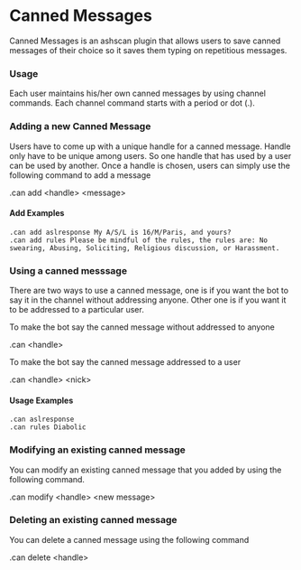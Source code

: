 # Canned Messages
Canned Messages is an ashscan plugin that allows users to save canned messages of their choice so it saves them typing on repetitious messages.


### Usage
Each user maintains his/her own canned messages by using channel commands. Each channel command starts with a period or dot (.).

### Adding a new Canned Message
Users have to come up with a unique handle for a canned message. Handle only have to be unique among users. So one handle that has used by a user can be used by another.
Once a handle is chosen, users can simply use the following command to add a message

.can add &lt;handle&gt; &lt;message&gt;


#### Add Examples
```
.can add aslresponse My A/S/L is 16/M/Paris, and yours?
.can add rules Please be mindful of the rules, the rules are: No swearing, Abusing, Soliciting, Religious discussion, or Harassment.
```


### Using a canned messsage
There are two ways to use a canned message, one is if you want the bot to say it in the channel without addressing anyone. Other one is if you want it to be addressed to a particular user.

To make the bot say the canned message without addressed to anyone

.can &lt;handle&gt;

To make the bot say the canned message addressed to a user

.can &lt;handle&gt; &lt;nick&gt;


#### Usage Examples
```
.can aslresponse
.can rules Diabolic
```

### Modifying an existing canned message
You can modify an existing canned message that you added by using the following command.

.can modify &lt;handle&gt; &lt;new message&gt;

### Deleting an existing canned message
You can delete a canned message using the following command

.can delete &lt;handle&gt;

